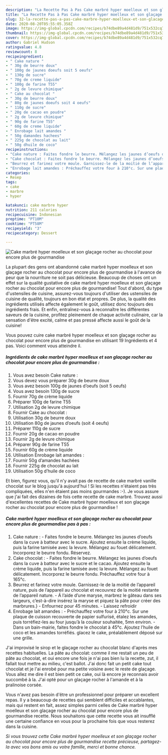 ```yaml
---
description: "La Recette Pas à Pas Cake marbré hyper moelleux et son glaçage rocher au chocolat pour encore plus de gourmandise"
title: "La Recette Pas à Pas Cake marbré hyper moelleux et son glaçage rocher au chocolat pour encore plus de gourmandise"
slug: 32-la-recette-pas-a-pas-cake-marbre-hyper-moelleux-et-son-glacage-rocher-au-chocolat-pour-encore-plus-de-gourmandise
date: 2020-08-20T05:55:05.358Z
image: https://img-global.cpcdn.com/recipes/b74dbe89a4d481d9/751x532cq70/cake-marbre-hyper-moelleux-et-son-glacage-rocher-au-chocolat-pour-encore-plus-de-gourmandise-photo-principale-de-la-recette.jpg
thumbnail: https://img-global.cpcdn.com/recipes/b74dbe89a4d481d9/751x532cq70/cake-marbre-hyper-moelleux-et-son-glacage-rocher-au-chocolat-pour-encore-plus-de-gourmandise-photo-principale-de-la-recette.jpg
cover: https://img-global.cpcdn.com/recipes/b74dbe89a4d481d9/751x532cq70/cake-marbre-hyper-moelleux-et-son-glacage-rocher-au-chocolat-pour-encore-plus-de-gourmandise-photo-principale-de-la-recette.jpg
author: Gabriel Hudson
ratingvalue: 4.8
reviewcount: 8
recipeingredient:
- " Cake nature "
- " 30g de beurre doux"
- " 100g de jaunes doeufs soit 5 oeufs"
- " 130g de sucre"
- " 70g de creme liquide"
- " 100g de farine T55"
- " 2g de levure chimique"
- " Cake au chocolat "
- " 30g de beurre doux"
- " 80g de jaunes doeufs soit 4 oeufs"
- " 110g de sucre"
- " 20g de cacao en poudre"
- " 2g de levure chimique"
- " 90g de farine T55"
- " 60g de creme liquide"
- " Enrobage lait amandes "
- " 50g damandes hachees"
- " 225g de chocolat au lait"
- " 50g dhuile de coco"
recipeinstructions:
- "Cake nature : Faites fondre le beurre. Mélangez les jaunes d’oeufs dans la cuve à batteur avec le sucre. Ajoutez ensuite la crème liquide, puis la farine tamisée avec la levure. Mélangez au fouet délicatement. Incorporez le beurre fondu. Réservez."
- "Cake chocolat : Faites fondre le beurre. Mélangez les jaunes d’oeufs dans la cuve à batteur avec le sucre et le cacao. Ajoutez ensuite la crème liquide, puis la farine tamisée avec la levure. Mélangez au fouet délicatement. Incorporez le beurre fondu. Préchauffez votre four à 165°c."
- "Beurrez et farinez votre moule. Garnissez-le de la moitié de l’appareil nature, puis de l’appareil au chocolat et recouvrez de la moitié restante de l’appareil nature. Á l’aide d’une maryse, marbrez le gâteau dans ses largeurs, c’est-à-dire insérez la maryse et piquez la pâte pour créer des marbrures.} Enfournez pour 45 minutes. Laissez refroidir"
- "Enrobage lait amandes : Préchauffez votre four à 210°c. Sur une plaque de cuisson recouverte de papier sulfurisé, étalez les amandes, puis torréfiez-les au four jusqu’à la couleur souhaitée, 5mn environ. Dans un bain-mairie, faites fondre le chocolat à 45°c. Ajoutez l’huile de coco et les amandes torréfiés. glacez le cake, préalablement déposé sur une grille."
categories:
- Resep
tags:
- cake
- marbre
- hyper

katakunci: cake marbre hyper 
nutrition: 211 calories
recipecuisine: Indonesian
preptime: "PT10M"
cooktime: "PT58M"
recipeyield: "3"
recipecategory: Dessert

---
```



![Cake marbré hyper moelleux et son glaçage rocher au chocolat pour encore plus de gourmandise](https://img-global.cpcdn.com/recipes/b74dbe89a4d481d9/751x532cq70/cake-marbre-hyper-moelleux-et-son-glacage-rocher-au-chocolat-pour-encore-plus-de-gourmandise-photo-principale-de-la-recette.jpg)

La plupart des gens ont abandonné cake marbré hyper moelleux et son glaçage rocher au chocolat pour encore plus de gourmandise à l'avance de peur que la nourriture ne soit pas délicieuse. Beaucoup de choses ont un effet sur la qualité gustative de cake marbré hyper moelleux et son glaçage rocher au chocolat pour encore plus de gourmandise! Tout d'abord, du type d'ustensiles de cuisine, assurez-vous toujours d'utiliser des ustensiles de cuisine de qualité, toujours en bon état et propres. De plus, la qualité des ingrédients utilisés affecte également le goût, utilisez donc toujours des ingrédients frais. Et enfin, entraînez-vous à reconnaître les différentes saveurs de la cuisine, profitez pleinement de chaque activité culinaire, car la sensation d'être excité, calme et pas pressé affecte aussi le goût de la cuisine!

<!--inarticleads1-->

Vous pouvez cuire cake marbré hyper moelleux et son glaçage rocher au chocolat pour encore plus de gourmandise en utilisant 19 Ingrédients et 4 pas. Voici comment vous atteindre il.

##### Ingrédients de cake marbré hyper moelleux et son glaçage rocher au chocolat pour encore plus de gourmandise :

1. Vous avez besoin  Cake nature :
1. Vous devez vous préparer  30g de beurre doux
1. Vous avez besoin  100g de jaunes d’oeufs (soit 5 oeufs)
1. Vous avez besoin  130g de sucre
1. Fournir  70g de crème liquide
1. Préparer  100g de farine T55
1. Utilisation  2g de levure chimique
1. Fournir  Cake au chocolat :
1. Utilisation  30g de beurre doux
1. Utilisation  80g de jaunes d’oeufs (soit 4 oeufs)
1. Préparer  110g de sucre
1. Fournir  20g de cacao en poudre
1. Fournir  2g de levure chimique
1. Préparer  90g de farine T55
1. Fournir  60g de crème liquide
1. Utilisation  Enrobage lait amandes :
1. Fournir  50g d’amandes hachées
1. Fournir  225g de chocolat au lait
1. Utilisation  50g d’huile de coco


Et bien, figurez vous, qu&#39;il n&#39;y avait pas de recette de cake marbré vanille chocolat sur le blog jusqu&#39;à aujourd&#39;hui ! Si les recettes n&#39;étaient pas très compliquées, elles n&#39;en étaient pas moins gourmandes :-). Je vous assure que j&#39;ai fait des dizaines de fois cette recette de cake marbré. Trouvez aussi d&#39;excellentes recettes de Cake marbré hyper moelleux et son glaçage rocher au chocolat pour encore plus de gourmandise ! 

<!--inarticleads2-->

##### Cake marbré hyper moelleux et son glaçage rocher au chocolat pour encore plus de gourmandise pas à pas :

1. Cake nature : - Faites fondre le beurre. Mélangez les jaunes d’oeufs dans la cuve à batteur avec le sucre. Ajoutez ensuite la crème liquide, puis la farine tamisée avec la levure. Mélangez au fouet délicatement. Incorporez le beurre fondu. Réservez.
1. Cake chocolat : - Faites fondre le beurre. Mélangez les jaunes d’oeufs dans la cuve à batteur avec le sucre et le cacao. Ajoutez ensuite la crème liquide, puis la farine tamisée avec la levure. Mélangez au fouet délicatement. Incorporez le beurre fondu. Préchauffez votre four à 165°c.
1. Beurrez et farinez votre moule. Garnissez-le de la moitié de l’appareil nature, puis de l’appareil au chocolat et recouvrez de la moitié restante de l’appareil nature. - Á l’aide d’une maryse, marbrez le gâteau dans ses largeurs, c’est-à-dire insérez la maryse et piquez la pâte pour créer des marbrures.} - Enfournez pour 45 minutes. - Laissez refroidir
1. Enrobage lait amandes : - Préchauffez votre four à 210°c. Sur une plaque de cuisson recouverte de papier sulfurisé, étalez les amandes, puis torréfiez-les au four jusqu’à la couleur souhaitée, 5mn environ. - Dans un bain-mairie, faites fondre le chocolat à 45°c. Ajoutez l’huile de coco et les amandes torréfiés. glacez le cake, préalablement déposé sur une grille.


J&#39;ai improvisé le sirop et le glaçage rocher au chocolat blanc d&#39;après mes recettes habituelles. La pâte au chocolat: comme il me restait un peu de pâte au chocolat, et oui encore une fois je n&#39;ai pas bien lu la recette, zut, il fallait tout mettre au milieu, c&#39;est ballot. J&#39;ai donc fait un petit cake tout chocolat et je l&#39;ai enrobé pour ma petite voisine avec le reste de glaçage. Vous allez me dire il est bien petit ce cake, oui là encore je reconnais avoir succombé à la. J&#39;ai opté pour un glaçage rocher à l&#39;amande et à la pralinoise corsée. 

<!--inarticleads1-->

<p>
Vous n'avez pas besoin d'être un professionnel pour préparer un excellent repas. Il y a beaucoup de recettes qui semblent difficiles et accablantes, mais qui restent en fait, assez simples parmi celles de Cake marbré hyper moelleux et son glaçage rocher au chocolat pour encore plus de gourmandise recette. Nous souhaitons que cette recette vous ait insufflé une certaine confiance en vous pour la prochaine fois que vous resterez dans la cuisine.
</p>

<p>
<i>Si vous trouvez cette Cake marbré hyper moelleux et son glaçage rocher au chocolat pour encore plus de gourmandise recette précieuse, partagez-la avec vos bons amis ou votre famille, merci et bonne chance.</i>
</p>

